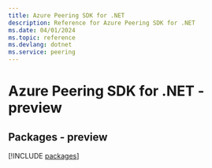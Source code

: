 ```yaml
---
title: Azure Peering SDK for .NET
description: Reference for Azure Peering SDK for .NET
ms.date: 04/01/2024
ms.topic: reference
ms.devlang: dotnet
ms.service: peering
---
```

# Azure Peering SDK for .NET - preview
## Packages - preview
[!INCLUDE [packages](peering-index.md)]